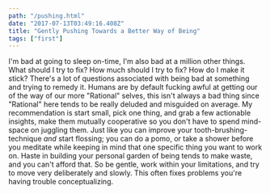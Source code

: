 ```yaml
---
path: "/pushing.html"
date: "2017-07-13T03:49:16.408Z"
title: "Gently Pushing Towards a Better Way of Being"
tags: ["first"]
---
```




I'm bad at going to sleep on-time, I'm also bad at a million other things. What should I try to fix? How much should I try to fix? How do I make it stick? There's a lot  of questions associated with being bad at something and trying to remedy it. Humans are by default fucking awful at getting our of the way of our more "Rational" selves, this isn't always a bad thing since "Rational" here tends to be really deluded and misguided on average. My recommendation is start small, pick one thing, and grab a few actionable insights, make them mutually cooperative so you don't have to spend mind-space on juggling them. Just like you can improve your tooth-brushing-technique *and* start flossing; you can do a pomo, or take a shower before you meditate while keeping in mind that one specific thing you want to work on. Haste in building your personal garden of being tends to make waste, and you can't afford that. So be gentle, work within your limitations, and try to move very deliberately and slowly. This often fixes problems you're having trouble conceptualizing. 
